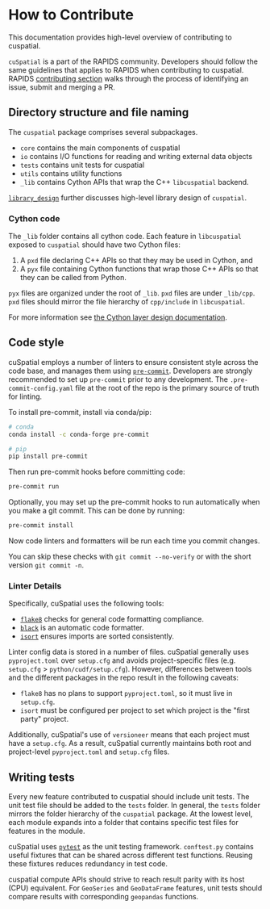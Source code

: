 # How to Contribute

This documentation provides high-level overview of contributing to cuspatial.

`cuSpatial` is a part of the RAPIDS community.
Developers should follow the same guidelines that applies to RAPIDS when contributing to cuspatial.
RAPIDS [contributing section](https://docs.rapids.ai/contributing) walks through the process of identifying an issue,
submit and merging a PR.

## Directory structure and file naming

The `cuspatial` package comprises several subpackages.

- `core` contains the main components of cuspatial
- `io` contains I/O functions for reading and writing external data objects
- `tests` contains unit tests for cuspatial
- `utils` contains utility functions
- `_lib` contains Cython APIs that wrap the C++ `libcuspatial` backend.

[`library_design`](library_design.md) further discusses high-level library design of `cuspatial`.

### Cython code

The `_lib` folder contains all cython code. Each feature in `libcuspatial` exposed to
`cuspatial` should have two Cython files:

1. A `pxd` file declaring C++ APIs so that they may be used in Cython, and
2. A `pyx` file containing Cython functions that wrap those C++ APIs so that they can be called from Python.

`pyx` files are organized under the root of `_lib`. `pxd` files are under `_lib/cpp`.
`pxd` files should mirror the file hierarchy of `cpp/include` in `libcuspatial`.

For more information see [the Cython layer design documentation](./library_design.md#cython-layer).

## Code style

cuSpatial employs a number of linters to ensure consistent style across the code base, and manages
them using [`pre-commit`](https://pre-commit.com/). Developers are strongly recommended to set up
`pre-commit` prior to any development. The `.pre-commit-config.yaml` file at the root of the repo is
the primary source of truth for linting.

To install pre-commit, install via conda/pip:

```bash
# conda
conda install -c conda-forge pre-commit
```
```bash
# pip
pip install pre-commit
```

Then run pre-commit hooks before committing code:
```bash
pre-commit run
```

Optionally, you may set up the pre-commit hooks to run automatically when you make a git commit. This can be done by running:

```bash
pre-commit install
```

Now code linters and formatters will be run each time you commit changes.

You can skip these checks with `git commit --no-verify` or with the short version `git commit -n`.

### Linter Details

Specifically, cuSpatial uses the following tools:

- [`flake8`](https://github.com/pycqa/flake8) checks for general code formatting compliance. 
- [`black`](https://github.com/psf/black) is an automatic code formatter.
- [`isort`](https://pycqa.github.io/isort/) ensures imports are sorted consistently.

Linter config data is stored in a number of files. cuSpatial generally uses `pyproject.toml` over
`setup.cfg` and avoids project-specific files (e.g. `setup.cfg` > `python/cudf/setup.cfg`). However,
differences between tools and the different packages in the repo result in the following caveats:

- `flake8` has no plans to support `pyproject.toml`, so it must live in `setup.cfg`.
- `isort` must be configured per project to set which project is the "first party" project.

Additionally, cuSpatial's use of `versioneer` means that each project must have a `setup.cfg`.
As a result, cuSpatial currently maintains both root and project-level `pyproject.toml` and
`setup.cfg` files.

## Writing tests

Every new feature contributed to cuspatial should include unit tests. The unit test file should be
added to the `tests` folder. In general, the `tests` folder mirrors the folder hierarchy of the
`cuspatial` package. At the lowest level, each module expands into a folder that contains specific
test files for features in the module.

cuSpatial uses [`pytest`](https://docs.pytest.org/) as the unit testing framework. `conftest.py`
contains useful fixtures that can be shared across different test functions. Reusing these fixtures
reduces redundancy in test code.

cuspatial compute APIs should strive to reach result parity with its host (CPU) equivalent. For 
`GeoSeries` and `GeoDataFrame` features, unit tests should compare results with
corresponding `geopandas` functions.
